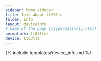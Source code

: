 ```yaml
---
sidebar: home_sidebar
title: Info about lt03lte
folder: info
layout: deviceinfo
# name of the page (/{{permalink}}.html)
permalink: lt03lte/
device: lt03lte
---
```

{% include templates/device_info.md %}
